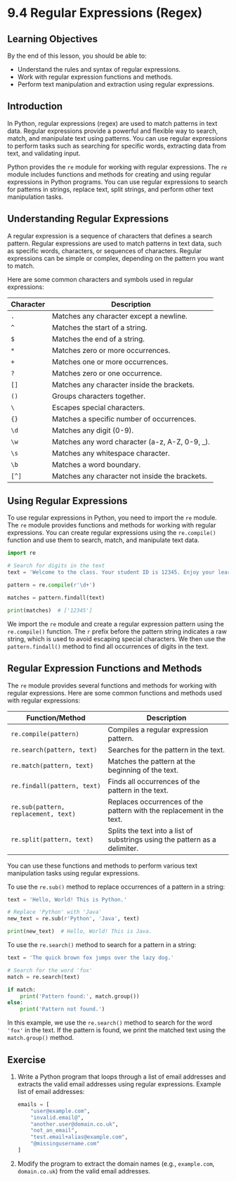 # 9.4 Regular Expressions (Regex)

## Learning Objectives

By the end of this lesson, you should be able to:

- Understand the rules and syntax of regular expressions.
- Work with regular expression functions and methods.
- Perform text manipulation and extraction using regular expressions.

## Introduction

In Python, regular expressions (regex) are used to match patterns in text data. Regular expressions provide a powerful and flexible way to search, match, and manipulate text using patterns. You can use regular expressions to perform tasks such as searching for specific words, extracting data from text, and validating input.

Python provides the `re` module for working with regular expressions. The `re` module includes functions and methods for creating and using regular expressions in Python programs. You can use regular expressions to search for patterns in strings, replace text, split strings, and perform other text manipulation tasks.

## Understanding Regular Expressions

A regular expression is a sequence of characters that defines a search pattern. Regular expressions are used to match patterns in text data, such as specific words, characters, or sequences of characters. Regular expressions can be simple or complex, depending on the pattern you want to match.

Here are some common characters and symbols used in regular expressions:

| Character | Description                                     |
| --------- | ----------------------------------------------- |
| `.`       | Matches any character except a newline.         |
| `^`       | Matches the start of a string.                  |
| `$`       | Matches the end of a string.                    |
| `*`       | Matches zero or more occurrences.               |
| `+`       | Matches one or more occurrences.                |
| `?`       | Matches zero or one occurrence.                 |
| `[]`      | Matches any character inside the brackets.      |
| `()`      | Groups characters together.                     |
| `\`       | Escapes special characters.                     |
| `{}`      | Matches a specific number of occurrences.       |
| `\d`      | Matches any digit (0-9).                        |
| `\w`      | Matches any word character (a-z, A-Z, 0-9, \_). |
| `\s`      | Matches any whitespace character.               |
| `\b`      | Matches a word boundary.                        |
| `[^]`     | Matches any character not inside the brackets.  |

## Using Regular Expressions

To use regular expressions in Python, you need to import the `re` module. The `re` module provides functions and methods for working with regular expressions. You can create regular expressions using the `re.compile()` function and use them to search, match, and manipulate text data.

```python
import re

# Search for digits in the text
text = 'Welcome to the class. Your student ID is 12345. Enjoy your learning!'

pattern = re.compile(r'\d+')

matches = pattern.findall(text)

print(matches)  # ['12345']
```

We import the `re` module and create a regular expression pattern using the `re.compile()` function. The `r` prefix before the pattern string indicates a raw string, which is used to avoid escaping special characters. We then use the `pattern.findall()` method to find all occurrences of digits in the text.

## Regular Expression Functions and Methods

The `re` module provides several functions and methods for working with regular expressions. Here are some common functions and methods used with regular expressions:

| Function/Method                      | Description                                                                 |
| ------------------------------------ | --------------------------------------------------------------------------- |
| `re.compile(pattern)`                | Compiles a regular expression pattern.                                      |
| `re.search(pattern, text)`           | Searches for the pattern in the text.                                       |
| `re.match(pattern, text)`            | Matches the pattern at the beginning of the text.                           |
| `re.findall(pattern, text)`          | Finds all occurrences of the pattern in the text.                           |
| `re.sub(pattern, replacement, text)` | Replaces occurrences of the pattern with the replacement in the text.       |
| `re.split(pattern, text)`            | Splits the text into a list of substrings using the pattern as a delimiter. |

You can use these functions and methods to perform various text manipulation tasks using regular expressions.

To use the `re.sub()` method to replace occurrences of a pattern in a string:

```python
text = 'Hello, World! This is Python.'

# Replace 'Python' with 'Java'
new_text = re.sub(r'Python', 'Java', text)

print(new_text)  # Hello, World! This is Java.
```

To use the `re.search()` method to search for a pattern in a string:

```python
text = 'The quick brown fox jumps over the lazy dog.'

# Search for the word 'fox'
match = re.search(text)

if match:
    print('Pattern found:', match.group())
else:
    print('Pattern not found.')
```

In this example, we use the `re.search()` method to search for the word `'fox'` in the text. If the pattern is found, we print the matched text using the `match.group()` method.

## Exercise

1. Write a Python program that loops through a list of email addresses and extracts the valid email addresses using regular expressions. Example list of email addresses:

   ```python
   emails = [
       "user@example.com",
       "invalid.email@",
       "another.user@domain.co.uk",
       "not_an_email",
       "test.email+alias@example.com",
       "@missingusername.com"
   ]
   ```

2. Modify the program to extract the domain names (e.g., `example.com`, `domain.co.uk`) from the valid email addresses.

